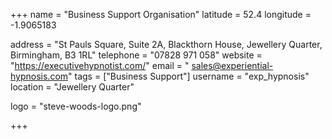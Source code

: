 +++
name = "Business Support Organisation"
latitude = 52.4
longitude = -1.9065183

address = "St Pauls Square, Suite 2A, Blackthorn House, Jewellery Quarter, Birmingham, B3 1RL"
telephone = "07828 971 058"
website = "https://executivehypnotist.com/"
email = "	sales@experiential-hypnosis.com"
tags = ["Business Support"]
username = "exp_hypnosis"
location = "Jewellery Quarter"

logo = "steve-woods-logo.png"

+++
